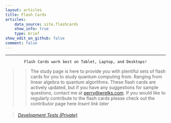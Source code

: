 ```yaml
---
layout: articles
title: Flash Cards
articles:
    data_source: site.flashcards
    show_info: true
    type: brief
show_edit_on_github: false
comment: false
---
```


<div class="article__content" markdown="1">

---

<center>
<code class="error highlighter-rouge"><i class="fas fa-exclamation-triangle" style="font-size: 15px;"></i> Flash Cards work best on Tablet, Laptop, and Desktops! <i class="fas fa-exclamation-triangle" style="font-size: 15px;"></i></code> 
</center>

>> The study page is here to provide you with plentiful sets of flash cards for you to study quantum computing from. Ranging from linear algebra to quantum algorithms. These flash cards are actively updated, but if you have any suggestions for sample questions, contact me at <perry@wrelks.com>. 
If you would like to regularly contribute to the flash cards please check out the contributor page here *Insert link later*

<blockquote><h6><a href="https://wrelks.com/flashcards/">Development Tests <i>(Private)</i></a></h6></blockquote>

</div>